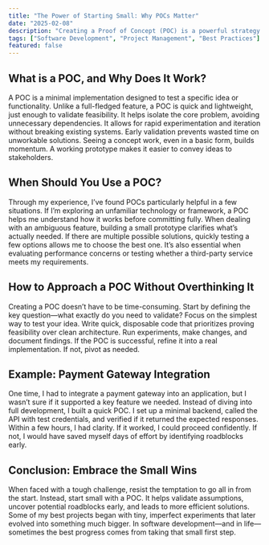```yaml
---
title: "The Power of Starting Small: Why POCs Matter"
date: "2025-02-08"
description: "Creating a Proof of Concept (POC) is a powerful strategy for tackling complex software challenges. By testing ideas with minimal implementation, developers can validate feasibility, uncover roadblocks early, and improve efficiency. This article explores the benefits, use cases, and steps for building effective POCs."
tags: ["Software Development", "Project Management", "Best Practices"]
featured: false
---
```


## What is a POC, and Why Does It Work?

A POC is a minimal implementation designed to test a specific idea or functionality. Unlike a full-fledged feature, a POC is quick and lightweight, just enough to validate feasibility. It helps isolate the core problem, avoiding unnecessary dependencies. It allows for rapid experimentation and iteration without breaking existing systems. Early validation prevents wasted time on unworkable solutions. Seeing a concept work, even in a basic form, builds momentum. A working prototype makes it easier to convey ideas to stakeholders.

## When Should You Use a POC?

Through my experience, I’ve found POCs particularly helpful in a few situations. If I’m exploring an unfamiliar technology or framework, a POC helps me understand how it works before committing fully. When dealing with an ambiguous feature, building a small prototype clarifies what’s actually needed. If there are multiple possible solutions, quickly testing a few options allows me to choose the best one. It’s also essential when evaluating performance concerns or testing whether a third-party service meets my requirements.

## How to Approach a POC Without Overthinking It

Creating a POC doesn’t have to be time-consuming. Start by defining the key question—what exactly do you need to validate? Focus on the simplest way to test your idea. Write quick, disposable code that prioritizes proving feasibility over clean architecture. Run experiments, make changes, and document findings. If the POC is successful, refine it into a real implementation. If not, pivot as needed.

## Example: Payment Gateway Integration

One time, I had to integrate a payment gateway into an application, but I wasn’t sure if it supported a key feature we needed. Instead of diving into full development, I built a quick POC. I set up a minimal backend, called the API with test credentials, and verified if it returned the expected responses. Within a few hours, I had clarity. If it worked, I could proceed confidently. If not, I would have saved myself days of effort by identifying roadblocks early.

## Conclusion: Embrace the Small Wins

When faced with a tough challenge, resist the temptation to go all in from the start. Instead, start small with a POC. It helps validate assumptions, uncover potential roadblocks early, and leads to more efficient solutions. Some of my best projects began with tiny, imperfect experiments that later evolved into something much bigger. In software development—and in life—sometimes the best progress comes from taking that small first step.
